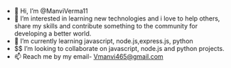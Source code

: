- 👋 Hi, I’m @ManviVerma11
- 👀 I’m interested in  learning new technologies and i love to help others, share my skills  and contribute  something to the community for developing a better world.
- 🌱 I’m currently learning javascript, node.js,express.js, python
-  $$  I’m looking to collaborate on  javascript, node.js and python projects.
- 📫  Reach me by my email- Vmanvi465@gmail.com

<!---
ManviVerma11/ManviVerma11 is a ✨ special ✨ repository because its `README.md` (this file) appears on your GitHub profile.
You can click the Preview link to take a look at your changes.
--->
